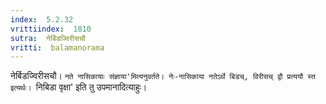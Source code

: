 ```yaml
---
index:  5.2.32
vrittiindex:  1810
sutra:  नेर्बिडज्विरीसचौ
vritti:  balamanorama 
---
```


नेर्बिडज्विरीसचौ। `नते नासिकायाः संज्ञाया'मित्यनुवर्तते। नेः-नासिकाया नतेऽर्थे बिडच्, विरीसच् द्वौ प्रत्ययौ स्त इत्यर्थः। `निबिडा वृक्षा' इति तु उपमानादित्याहुः। 

